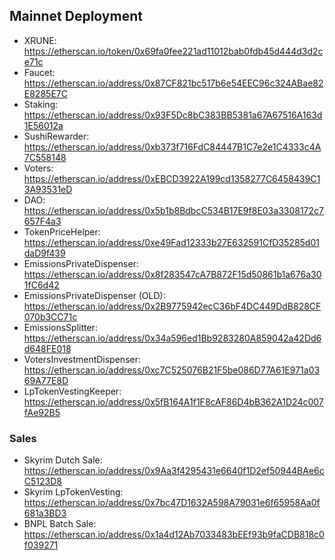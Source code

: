 ## Mainnet Deployment

- XRUNE: https://etherscan.io/token/0x69fa0fee221ad11012bab0fdb45d444d3d2ce71c
- Faucet: https://etherscan.io/address/0x87CF821bc517b6e54EEC96c324ABae82E8285E7C
- Staking: https://etherscan.io/address/0x93F5Dc8bC383BB5381a67A67516A163d1E56012a
- SushiRewarder: https://etherscan.io/address/0xb373f716FdC84447B1C7e2e1C4333c4A7C558148
- Voters: https://etherscan.io/address/0xEBCD3922A199cd1358277C6458439C13A93531eD
- DAO: https://etherscan.io/address/0x5b1b8BdbcC534B17E9f8E03a3308172c7657F4a3
- TokenPriceHelper: https://etherscan.io/address/0xe49Fad12333b27E632591CfD35285d01daD9f439
- EmissionsPrivateDispenser: https://etherscan.io/address/0x8f283547cA7B872F15d50861b1a676a301fC6d42
- EmissionsPrivateDispenser (OLD): https://etherscan.io/address/0x2B9775942ecC36bF4DC449DdB828CF070b3CC71c
- EmissionsSplitter: https://etherscan.io/address/0x34a596ed1Bb9283280A859042a42Dd6d648FE018
- VotersInvestmentDispenser: https://etherscan.io/address/0xc7C525076B21F5be086D77A61E971a0369A77E8D
- LpTokenVestingKeeper: https://etherscan.io/address/0x5fB164A1f1F8cAF86D4bB362A1D24c007fAe92B5

### Sales

- Skyrim Dutch Sale: https://etherscan.io/address/0x9Aa3f4295431e6640f1D2ef50944BAe6cC5123D8
- Skyrim LpTokenVesting: https://etherscan.io/address/0x7bc47D1632A598A79031e6f65958Aa0f681a3BD3
- BNPL Batch Sale: https://etherscan.io/address/0x1a4d12Ab7033483bEEf93b9faCDB818c0f039271
